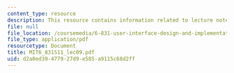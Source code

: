 ```yaml
---
content_type: resource
description: This resource contains information related to lecture notes.
file: null
file_location: /coursemedia/6-831-user-interface-design-and-implementation-spring-2011/d2a0ed39477927d9e585a9115c68d2ff_MIT6_831S11_lec09.pdf
file_type: application/pdf
resourcetype: Document
title: MIT6_831S11_lec09.pdf
uid: d2a0ed39-4779-27d9-e585-a9115c68d2ff
---
```

